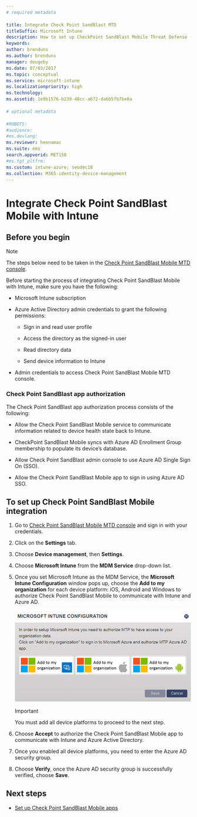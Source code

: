 ```yaml
---
# required metadata

title: Integrate Check Point SandBlast MTD
titleSuffix: Microsoft Intune
description: How to set up CheckPoint SandBlast Mobile Threat Defense (MTD) with Intune to control mobile device access to your corporate resources.
keywords:
author: brenduns
ms.author: brenduns
manager: dougeby
ms.date: 07/03/2017
ms.topic: conceptual
ms.service: microsoft-intune
ms.localizationpriority: high
ms.technology:
ms.assetid: 1e9b1576-b239-48cc-a672-da6b5fb7be0a

# optional metadata

#ROBOTS:
#audience:
#ms.devlang:
ms.reviewer: heenamac
ms.suite: ems
search.appverid: MET150
#ms.tgt_pltfrm:
ms.custom: intune-azure; seodec18
ms.collection: M365-identity-device-management
---
```


# Integrate Check Point SandBlast Mobile with Intune

## Before you begin

> [!NOTE] 
> The steps below need to be taken in the [Check Point SandBlast Mobile MTD console](https://intune-4.eu1.locsec.net/).

Before starting the process of integrating Check Point SandBlast Mobile with Intune, make sure you have the following:

-   Microsoft Intune subscription

-   Azure Active Directory admin credentials to grant the following permissions:

    -   Sign in and read user profile

    -   Access the directory as the signed-in user

    -   Read directory data

    -   Send device information to Intune

-   Admin credentials to access Check Point SandBlast Mobile MTD console.

### Check Point SandBlast app authorization

The Check Point SandBlast app authorization process consists of the following:

-   Allow the Check Point SandBlast Mobile service to communicate information related to device health state back to Intune.

-   CheckPoint SandBlast Mobile syncs with Azure AD Enrollment Group membership to populate its device’s database.

-   Allow Check Point SandBlast admin console to use Azure AD Single Sign On (SSO).

-   Allow the Check Point SandBlast Mobile app to sign in using Azure AD SSO.

## To set up Check Point SandBlast Mobile integration

1.  Go to [Check Point SandBlast Mobile MTD console](https://intune-4.eu1.locsec.net/) and sign in with your credentials.

2.  Click on the **Settings** tab.

3.  Choose **Device management**, then **Settings**.

4.  Choose **Microsoft Intune** from the **MDM Service** drop-down list.

5.  Once you set Microsoft Intune as the MDM Service, the **Microsoft Intune Configuration** window pops up, choose the **Add to my organization** for each device platform: iOS, Android and Windows to authorize Check Point SandBlast Mobile to communicate with Intune and Azure AD.

	![Image showing Check Point MTD Intune configuration](./media/checkpoint-MTD-1.PNG)

	> [!IMPORTANT]
	> You must add all device platforms to proceed to the next step.

6.  Choose **Accept** to authorize the Check Point SandBlast Mobile app to communicate with Intune and Azure Active Directory.

7.  Once you enabled all device platforms, you need to enter the Azure AD security group.

8.  Choose **Verify**, once the Azure AD security group is successfully verified, choose **Save**.

## Next steps

- [Set up Check Point SandBlast Mobile apps](mtd-apps-ios-app-configuration-policy-add-assign.md)

